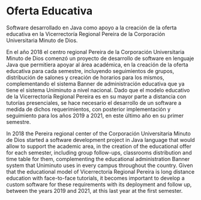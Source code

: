 # Oferta Educativa
Software desarrollado en Java como apoyo a la creación de la oferta educativa en la Vicerrectoría Regional Pereira de la Corporación Universitaria Minuto de Dios.

En el año 2018 el centro regional Pereira de la Corporación Universitaria Minuto de Dios comenzó un proyecto de desarrollo de software en lenguaje Java que permitiera apoyar al área académica, en la creación de la oferta educativa para cada semestre, incluyendo seguimientos de grupos, distribución de salones y creación de horarios para los mismos, complementando el sistema Banner de administración educativa que ya tiene el sistema Uniminuto a nivel nacional. Dado que el modelo educativo de la Vicerrectoría Regional Pereira  es en su mayor parte a distancia con tutorías presenciales, se hace necesario el desarrollo de un software a medida de dichos requerimientos, con posterior implementación y seguimiento para los años 2019 a 2021, en este último año en su primer semestre.

In 2018 the Pereira regional center of the Corporación Universitaria Minuto de Dios started a software development project in Java language that would allow to support the academic area, in the creation of the educational offer for each semester, including group follow-ups, classrooms distribution and time table for them, complementing the educational administration Banner system that Uniminuto uses in every campus throughout the country. Given that the educational model of Vicerrectoría Regional Pereira is long distance education with face-to-face tutorials, it becomes important to develop a custom software for these requirements with its deployment and follow up, between the years 2019 and 2021, at this last year at the first semester. 
